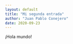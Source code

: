 ```yaml
---
layout: default
title: "Mi segunda entrada"
author: "Juan Pablo Conejero"
date: 2020-09-23
---
```


¡Hola mundo!

